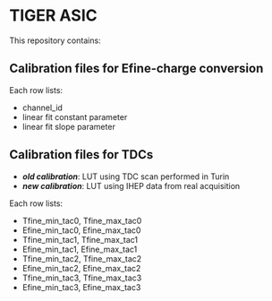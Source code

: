 # TIGER ASIC

This repository contains:

## Calibration files for Efine-charge conversion

Each row lists:

- channel_id
- linear fit constant parameter
- linear fit slope parameter


## Calibration files for TDCs

- ***old calibration***: LUT using TDC scan performed in Turin
- ***new calibration***: LUT using IHEP data from real acquisition

Each row lists:

- Tfine_min_tac0, Tfine_max_tac0
- Efine_min_tac0, Efine_max_tac0
- Tfine_min_tac1, Tfine_max_tac1
- Efine_min_tac1, Efine_max_tac1
- Tfine_min_tac2, Tfine_max_tac2
- Efine_min_tac2, Efine_max_tac2
- Tfine_min_tac3, Tfine_max_tac3
- Efine_min_tac3, Efine_max_tac3 

